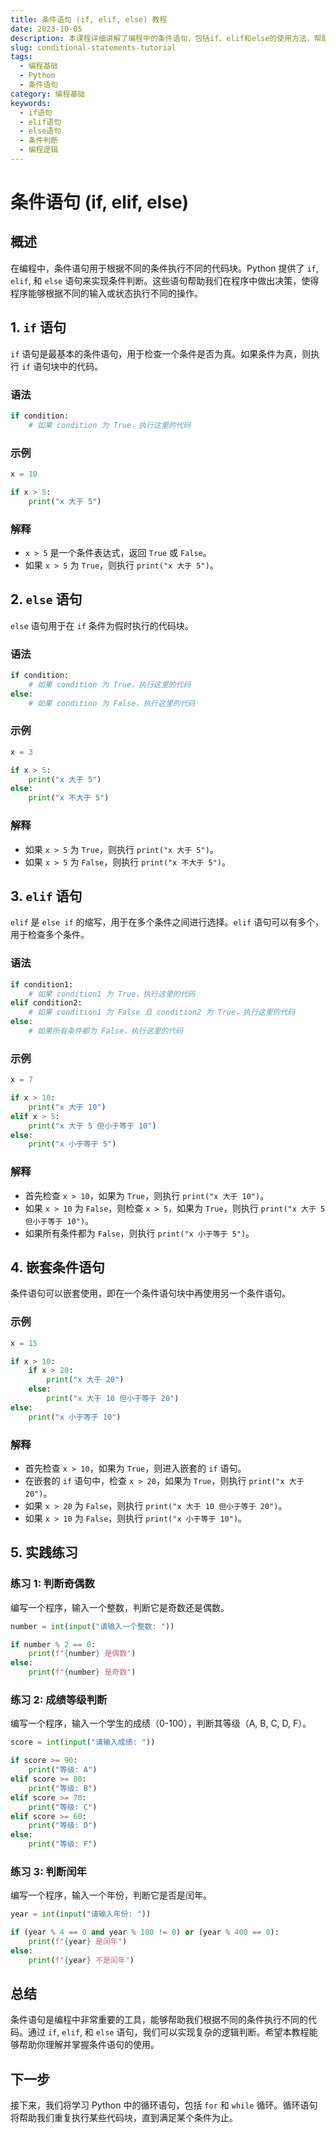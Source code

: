 ```yaml
---
title: 条件语句 (if, elif, else) 教程
date: 2023-10-05
description: 本课程详细讲解了编程中的条件语句，包括if、elif和else的使用方法，帮助你掌握如何根据不同条件执行不同的代码块。
slug: conditional-statements-tutorial
tags:
  - 编程基础
  - Python
  - 条件语句
category: 编程基础
keywords:
  - if语句
  - elif语句
  - else语句
  - 条件判断
  - 编程逻辑
---
```


# 条件语句 (if, elif, else)

## 概述

在编程中，条件语句用于根据不同的条件执行不同的代码块。Python 提供了 `if`, `elif`, 和 `else` 语句来实现条件判断。这些语句帮助我们在程序中做出决策，使得程序能够根据不同的输入或状态执行不同的操作。

## 1. `if` 语句

`if` 语句是最基本的条件语句，用于检查一个条件是否为真。如果条件为真，则执行 `if` 语句块中的代码。

### 语法

```python
if condition:
    # 如果 condition 为 True，执行这里的代码
```

### 示例

```python
x = 10

if x > 5:
    print("x 大于 5")
```

### 解释

- `x > 5` 是一个条件表达式，返回 `True` 或 `False`。
- 如果 `x > 5` 为 `True`，则执行 `print("x 大于 5")`。

## 2. `else` 语句

`else` 语句用于在 `if` 条件为假时执行的代码块。

### 语法

```python
if condition:
    # 如果 condition 为 True，执行这里的代码
else:
    # 如果 condition 为 False，执行这里的代码
```

### 示例

```python
x = 3

if x > 5:
    print("x 大于 5")
else:
    print("x 不大于 5")
```

### 解释

- 如果 `x > 5` 为 `True`，则执行 `print("x 大于 5")`。
- 如果 `x > 5` 为 `False`，则执行 `print("x 不大于 5")`。

## 3. `elif` 语句

`elif` 是 `else if` 的缩写，用于在多个条件之间进行选择。`elif` 语句可以有多个，用于检查多个条件。

### 语法

```python
if condition1:
    # 如果 condition1 为 True，执行这里的代码
elif condition2:
    # 如果 condition1 为 False 且 condition2 为 True，执行这里的代码
else:
    # 如果所有条件都为 False，执行这里的代码
```

### 示例

```python
x = 7

if x > 10:
    print("x 大于 10")
elif x > 5:
    print("x 大于 5 但小于等于 10")
else:
    print("x 小于等于 5")
```

### 解释

- 首先检查 `x > 10`，如果为 `True`，则执行 `print("x 大于 10")`。
- 如果 `x > 10` 为 `False`，则检查 `x > 5`，如果为 `True`，则执行 `print("x 大于 5 但小于等于 10")`。
- 如果所有条件都为 `False`，则执行 `print("x 小于等于 5")`。

## 4. 嵌套条件语句

条件语句可以嵌套使用，即在一个条件语句块中再使用另一个条件语句。

### 示例

```python
x = 15

if x > 10:
    if x > 20:
        print("x 大于 20")
    else:
        print("x 大于 10 但小于等于 20")
else:
    print("x 小于等于 10")
```

### 解释

- 首先检查 `x > 10`，如果为 `True`，则进入嵌套的 `if` 语句。
- 在嵌套的 `if` 语句中，检查 `x > 20`，如果为 `True`，则执行 `print("x 大于 20")`。
- 如果 `x > 20` 为 `False`，则执行 `print("x 大于 10 但小于等于 20")`。
- 如果 `x > 10` 为 `False`，则执行 `print("x 小于等于 10")`。

## 5. 实践练习

### 练习 1: 判断奇偶数

编写一个程序，输入一个整数，判断它是奇数还是偶数。

```python
number = int(input("请输入一个整数: "))

if number % 2 == 0:
    print(f"{number} 是偶数")
else:
    print(f"{number} 是奇数")
```

### 练习 2: 成绩等级判断

编写一个程序，输入一个学生的成绩（0-100），判断其等级（A, B, C, D, F）。

```python
score = int(input("请输入成绩: "))

if score >= 90:
    print("等级: A")
elif score >= 80:
    print("等级: B")
elif score >= 70:
    print("等级: C")
elif score >= 60:
    print("等级: D")
else:
    print("等级: F")
```

### 练习 3: 判断闰年

编写一个程序，输入一个年份，判断它是否是闰年。

```python
year = int(input("请输入年份: "))

if (year % 4 == 0 and year % 100 != 0) or (year % 400 == 0):
    print(f"{year} 是闰年")
else:
    print(f"{year} 不是闰年")
```

## 总结

条件语句是编程中非常重要的工具，能够帮助我们根据不同的条件执行不同的代码。通过 `if`, `elif`, 和 `else` 语句，我们可以实现复杂的逻辑判断。希望本教程能够帮助你理解并掌握条件语句的使用。

## 下一步

接下来，我们将学习 Python 中的循环语句，包括 `for` 和 `while` 循环。循环语句将帮助我们重复执行某些代码块，直到满足某个条件为止。